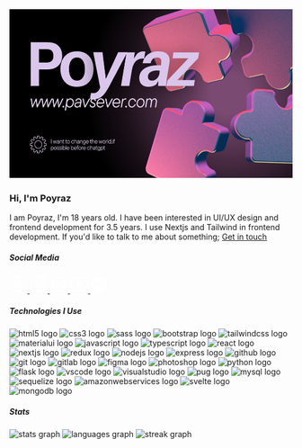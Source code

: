 <img src="https://raw.githubusercontent.com/poyrazavsever/poyrazavsever/main/readmebannerpng.png" alt="Banner" height="300"/>

<h3 align="left">Hi, I'm Poyraz</h3>
<p>I am Poyraz, I'm 18 years old. I have been interested in UI/UX design and frontend development for 3.5 years. I use Nextjs and Tailwind in frontend development. If you'd like to talk to me about something; <a href="mailto:poyrazavsever@gmail.com">Get in touch</a></p>


<h5 align="left">Social Media</h3>

###

<div align="left">
  <a href="linkhttps://www.linkedin.com/in/poyraz-avsever/" target="_blank">
    <svg xmlns="http://www.w3.org/2000/svg" width="32" height="32" viewBox="0 0 256 256"><path fill="#ffffff" d="M216 24H40a16 16 0 0 0-16 16v176a16 16 0 0 0 16 16h176a16 16 0 0 0 16-16V40a16 16 0 0 0-16-16m0 192H40V40h176zM96 112v64a8 8 0 0 1-16 0v-64a8 8 0 0 1 16 0m88 28v36a8 8 0 0 1-16 0v-36a20 20 0 0 0-40 0v36a8 8 0 0 1-16 0v-64a8 8 0 0 1 15.79-1.78A36 36 0 0 1 184 140m-84-56a12 12 0 1 1-12-12a12 12 0 0 1 12 12"/></svg>
  </a>
  <a href="https://www.instagram.com/pavori_" target="_blank">
    <svg xmlns="http://www.w3.org/2000/svg" width="32" height="32" viewBox="0 0 24 24"><path fill="#ffffff" d="M7.8 2h8.4C19.4 2 22 4.6 22 7.8v8.4a5.8 5.8 0 0 1-5.8 5.8H7.8C4.6 22 2 19.4 2 16.2V7.8A5.8 5.8 0 0 1 7.8 2m-.2 2A3.6 3.6 0 0 0 4 7.6v8.8C4 18.39 5.61 20 7.6 20h8.8a3.6 3.6 0 0 0 3.6-3.6V7.6C20 5.61 18.39 4 16.4 4zm9.65 1.5a1.25 1.25 0 0 1 1.25 1.25A1.25 1.25 0 0 1 17.25 8A1.25 1.25 0 0 1 16 6.75a1.25 1.25 0 0 1 1.25-1.25M12 7a5 5 0 0 1 5 5a5 5 0 0 1-5 5a5 5 0 0 1-5-5a5 5 0 0 1 5-5m0 2a3 3 0 0 0-3 3a3 3 0 0 0 3 3a3 3 0 0 0 3-3a3 3 0 0 0-3-3"/></svg>
  </a>
  <a href="https://medium.com/@poyrazavsever" target="_blank">
    <svg xmlns="http://www.w3.org/2000/svg" width="32" height="32" viewBox="0 0 24 24"><path fill="#ffffff" d="m16.41 8.98l.84-.803V8h-2.902l-2.069 5.16L9.927 8H6.883v.177l.98 1.18a.4.4 0 0 1 .133.343v4.641a.53.53 0 0 1-.142.46l-1.104 1.34v.175h3.127v-.176l-1.103-1.338a.55.55 0 0 1-.152-.46v-4.014l2.745 5.989h.32l2.357-5.989v4.773c0 .127 0 .151-.084.235l-.848.823v.176h4.117v-.176l-.818-.804a.25.25 0 0 1-.094-.235V9.215a.25.25 0 0 1 .094-.235"/><path fill="#ffffff" fill-rule="evenodd" d="M17.258 2.833a47.7 47.7 0 0 0-10.516 0c-2.012.225-3.637 1.81-3.873 3.832a46 46 0 0 0 0 10.67c.236 2.022 1.86 3.607 3.873 3.832a47.8 47.8 0 0 0 10.516 0c2.012-.225 3.637-1.81 3.873-3.832a46 46 0 0 0 0-10.67c-.236-2.022-1.86-3.607-3.873-3.832m-10.35 1.49a46.2 46.2 0 0 1 10.184 0c1.33.15 2.395 1.199 2.55 2.517a44.4 44.4 0 0 1 0 10.32a2.89 2.89 0 0 1-2.55 2.516a46.2 46.2 0 0 1-10.184 0a2.89 2.89 0 0 1-2.55-2.516a44.4 44.4 0 0 1 0-10.32a2.89 2.89 0 0 1 2.55-2.516" clip-rule="evenodd"/></svg>
  </a>
  <a href="https://www.youtube.com/@poyrazavsever" target="_blank">
    <svg xmlns="http://www.w3.org/2000/svg" width="32" height="32" viewBox="0 0 512 512"><path d="M265 96c65.3 0 118.7 1.1 168.1 3.3h1.4c23.1 0 42 22 42 49.1v1.1l.1 1.1c2.3 34 3.4 69.3 3.4 104.9.1 35.6-1.1 70.9-3.4 104.9l-.1 1.1v1.1c0 13.8-4.7 26.6-13.4 36.1-7.8 8.6-18 13.4-28.6 13.4h-1.6c-52.9 2.5-108.8 3.8-166.4 3.8h-10.6.1-10.9c-57.8 0-113.7-1.3-166.2-3.7h-1.6c-10.6 0-20.7-4.8-28.5-13.4-8.6-9.5-13.4-22.3-13.4-36.1v-1.1l-.1-1.1c-2.4-34.1-3.5-69.4-3.3-104.7v-.2c-.1-35.3 1-70.5 3.3-104.6l.1-1.1v-1.1c0-27.2 18.8-49.3 41.9-49.3h1.4c49.5-2.3 102.9-3.3 168.2-3.3H265m0-32.2h-18c-57.6 0-114.2.8-169.6 3.3-40.8 0-73.9 36.3-73.9 81.3C1 184.4-.1 220 0 255.7c-.1 35.7.9 71.3 3.4 107 0 45 33.1 81.6 73.9 81.6 54.8 2.6 110.7 3.8 167.8 3.8h21.6c57.1 0 113-1.2 167.9-3.8 40.9 0 74-36.6 74-81.6 2.4-35.7 3.5-71.4 3.4-107.1.1-35.7-1-71.3-3.4-107.1 0-45-33.1-81.1-74-81.1C379.2 64.8 322.7 64 265 64z" fill="#ffffff"/><path d="M207 353.8V157.4l145 98.2-145 98.2z" fill="#ffffff"/></svg>
  </a>
  <a href="https://www.pavsever.com" target="_blank">
    <svg xmlns="http://www.w3.org/2000/svg" width="32" height="32" viewBox="0 0 24 24"><path fill="#ffff" d="M16.36 14c.08-.66.14-1.32.14-2s-.06-1.34-.14-2h3.38c.16.64.26 1.31.26 2s-.1 1.36-.26 2m-5.15 5.56c.6-1.11 1.06-2.31 1.38-3.56h2.95a8.03 8.03 0 0 1-4.33 3.56M14.34 14H9.66c-.1-.66-.16-1.32-.16-2s.06-1.35.16-2h4.68c.09.65.16 1.32.16 2s-.07 1.34-.16 2M12 19.96c-.83-1.2-1.5-2.53-1.91-3.96h3.82c-.41 1.43-1.08 2.76-1.91 3.96M8 8H5.08A7.92 7.92 0 0 1 9.4 4.44C8.8 5.55 8.35 6.75 8 8m-2.92 8H8c.35 1.25.8 2.45 1.4 3.56A8 8 0 0 1 5.08 16m-.82-2C4.1 13.36 4 12.69 4 12s.1-1.36.26-2h3.38c-.08.66-.14 1.32-.14 2s.06 1.34.14 2M12 4.03c.83 1.2 1.5 2.54 1.91 3.97h-3.82c.41-1.43 1.08-2.77 1.91-3.97M18.92 8h-2.95a15.7 15.7 0 0 0-1.38-3.56c1.84.63 3.37 1.9 4.33 3.56M12 2C6.47 2 2 6.5 2 12a10 10 0 0 0 10 10a10 10 0 0 0 10-10A10 10 0 0 0 12 2"/></svg>
  </a>
</div>


<h5 align="left">Technologies I Use</h5>

<div align="left">
    <img src="https://img.shields.io/badge/HTML5-E34F26?logo=html5&logoColor=white&style=for-the-badge" height="24" alt="html5 logo"  />
  <img src="https://img.shields.io/badge/CSS3-1572B6?logo=css3&logoColor=white&style=for-the-badge" height="24" alt="css3 logo"  />
  <img src="https://img.shields.io/badge/Sass-CC6699?logo=sass&logoColor=black&style=for-the-badge" height="24" alt="sass logo"  />
  <img src="https://img.shields.io/badge/Bootstrap-7952B3?logo=bootstrap&logoColor=white&style=for-the-badge" height="24" alt="bootstrap logo"  />
  <img src="https://img.shields.io/badge/Tailwind CSS-06B6D4?logo=tailwindcss&logoColor=black&style=for-the-badge" height="24" alt="tailwindcss logo"  />
  <img src="https://img.shields.io/badge/MUI-007FFF?logo=mui&logoColor=white&style=for-the-badge" height="24" alt="materialui logo"  />
  <img src="https://img.shields.io/badge/JavaScript-F7DF1E?logo=javascript&logoColor=black&style=for-the-badge" height="24" alt="javascript logo"  />
  <img src="https://img.shields.io/badge/TypeScript-3178C6?logo=typescript&logoColor=white&style=for-the-badge" height="24" alt="typescript logo"  />
  <img src="https://img.shields.io/badge/React-61DAFB?logo=react&logoColor=black&style=for-the-badge" height="24" alt="react logo"  />
  <img src="https://img.shields.io/badge/Next.js-000000?logo=nextdotjs&logoColor=white&style=for-the-badge" height="24" alt="nextjs logo"  />
  <img src="https://img.shields.io/badge/Redux-764ABC?logo=redux&logoColor=white&style=for-the-badge" height="24" alt="redux logo"  />
  <img src="https://img.shields.io/badge/Node.js-339933?logo=nodedotjs&logoColor=white&style=for-the-badge" height="24" alt="nodejs logo"  />
  <img src="https://img.shields.io/badge/Express-000000?logo=express&logoColor=white&style=for-the-badge" height="24" alt="express logo"  />
  <img src="https://img.shields.io/badge/GitHub-181717?logo=github&logoColor=white&style=for-the-badge" height="24" alt="github logo"  />
  <img src="https://img.shields.io/badge/Git-F05032?logo=git&logoColor=white&style=for-the-badge" height="24" alt="git logo"  />
  <img src="https://img.shields.io/badge/GitLab-FC6D26?logo=gitlab&logoColor=black&style=for-the-badge" height="24" alt="gitlab logo"  />
  <img src="https://img.shields.io/badge/Figma-F24E1E?logo=figma&logoColor=white&style=for-the-badge" height="24" alt="figma logo"  />
  <img src="https://img.shields.io/badge/Adobe Photoshop-31A8FF?logo=adobephotoshop&logoColor=black&style=for-the-badge" height="24" alt="photoshop logo"  />
  <img src="https://img.shields.io/badge/Python-3776AB?logo=python&logoColor=white&style=for-the-badge" height="24" alt="python logo"  />
  <img src="https://img.shields.io/badge/Flask-000000?logo=flask&logoColor=white&style=for-the-badge" height="24" alt="flask logo"  />
  <img src="https://img.shields.io/badge/Visual Studio Code-007ACC?logo=visualstudiocode&logoColor=white&style=for-the-badge" height="24" alt="vscode logo"  />
  <img src="https://img.shields.io/badge/Visual Studio-5C2D91?logo=visualstudio&logoColor=white&style=for-the-badge" height="24" alt="visualstudio logo"  />
  <img src="https://img.shields.io/badge/Pug-A86454?logo=pug&logoColor=white&style=for-the-badge" height="24" alt="pug logo"  />
  <img src="https://img.shields.io/badge/MySQL-4479A1?logo=mysql&logoColor=white&style=for-the-badge" height="24" alt="mysql logo"  />
  <img src="https://img.shields.io/badge/Sequelize-52B0E7?logo=sequelize&logoColor=black&style=for-the-badge" height="24" alt="sequelize logo"  />
  <img src="https://img.shields.io/badge/Amazon AWS-232F3E?logo=amazonaws&logoColor=white&style=for-the-badge" height="24" alt="amazonwebservices logo"  />
  <img src="https://img.shields.io/badge/Svelte-FF3E00?logo=svelte&logoColor=white&style=for-the-badge" height="24" alt="svelte logo"  />
  <img src="https://img.shields.io/badge/MongoDB-47A248?logo=mongodb&logoColor=white&style=for-the-badge" height="24" alt="mongodb logo"  />
  </div>

<h5 align="left">Stats</h5>
<div align="left">
    <img src="https://github-readme-stats.vercel.app/api?username=poyrazavsever&hide_title=true&hide_rank=false&show_icons=true&include_all_commits=true&count_private=true&disable_animations=false&theme=gotham&locale=en&hide_border=false&order=1" height="150" alt="stats graph" />
    <img src="https://github-readme-stats.vercel.app/api/top-langs?username=poyrazavsever&locale=en&hide_title=false&layout=compact&card_width=320&langs_count=12&theme=gotham&hide_border=false&order=2" height="150" alt="languages graph" />
    <img src="https://streak-stats.demolab.com?user=poyrazavsever&locale=en&mode=daily&theme=gotham&hide_border=false&border_radius=1&order=3" height="150" alt="streak graph" />
  </div>

<style>
